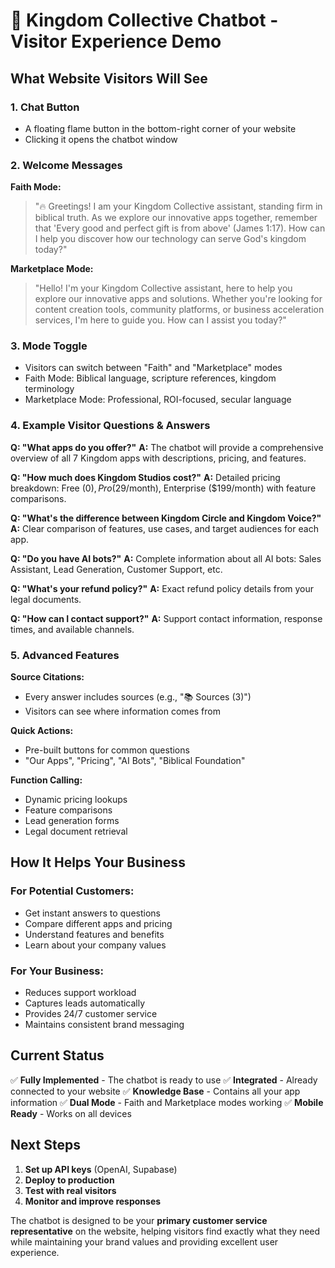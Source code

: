 # 🤖 Kingdom Collective Chatbot - Visitor Experience Demo

## What Website Visitors Will See

### 1. **Chat Button**
- A floating flame button in the bottom-right corner of your website
- Clicking it opens the chatbot window

### 2. **Welcome Messages**

**Faith Mode:**
> "🔥 Greetings! I am your Kingdom Collective assistant, standing firm in biblical truth. As we explore our innovative apps together, remember that 'Every good and perfect gift is from above' (James 1:17). How can I help you discover how our technology can serve God's kingdom today?"

**Marketplace Mode:**
> "Hello! I'm your Kingdom Collective assistant, here to help you explore our innovative apps and solutions. Whether you're looking for content creation tools, community platforms, or business acceleration services, I'm here to guide you. How can I assist you today?"

### 3. **Mode Toggle**
- Visitors can switch between "Faith" and "Marketplace" modes
- Faith Mode: Biblical language, scripture references, kingdom terminology
- Marketplace Mode: Professional, ROI-focused, secular language

### 4. **Example Visitor Questions & Answers**

**Q: "What apps do you offer?"**
**A:** The chatbot will provide a comprehensive overview of all 7 Kingdom apps with descriptions, pricing, and features.

**Q: "How much does Kingdom Studios cost?"**
**A:** Detailed pricing breakdown: Free ($0), Pro ($29/month), Enterprise ($199/month) with feature comparisons.

**Q: "What's the difference between Kingdom Circle and Kingdom Voice?"**
**A:** Clear comparison of features, use cases, and target audiences for each app.

**Q: "Do you have AI bots?"**
**A:** Complete information about all AI bots: Sales Assistant, Lead Generation, Customer Support, etc.

**Q: "What's your refund policy?"**
**A:** Exact refund policy details from your legal documents.

**Q: "How can I contact support?"**
**A:** Support contact information, response times, and available channels.

### 5. **Advanced Features**

**Source Citations:**
- Every answer includes sources (e.g., "📚 Sources (3)")
- Visitors can see where information comes from

**Quick Actions:**
- Pre-built buttons for common questions
- "Our Apps", "Pricing", "AI Bots", "Biblical Foundation"

**Function Calling:**
- Dynamic pricing lookups
- Feature comparisons
- Lead generation forms
- Legal document retrieval

## How It Helps Your Business

### **For Potential Customers:**
- Get instant answers to questions
- Compare different apps and pricing
- Understand features and benefits
- Learn about your company values

### **For Your Business:**
- Reduces support workload
- Captures leads automatically
- Provides 24/7 customer service
- Maintains consistent brand messaging

## Current Status

✅ **Fully Implemented** - The chatbot is ready to use
✅ **Integrated** - Already connected to your website
✅ **Knowledge Base** - Contains all your app information
✅ **Dual Mode** - Faith and Marketplace modes working
✅ **Mobile Ready** - Works on all devices

## Next Steps

1. **Set up API keys** (OpenAI, Supabase)
2. **Deploy to production**
3. **Test with real visitors**
4. **Monitor and improve responses**

The chatbot is designed to be your **primary customer service representative** on the website, helping visitors find exactly what they need while maintaining your brand values and providing excellent user experience.
